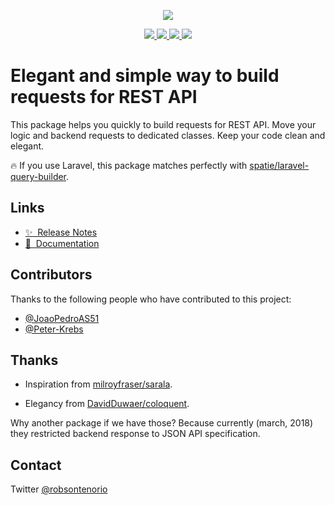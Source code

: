 <p align="center">
  <img src="bird.png">  
</p>
<p align="center">
  <a href="https://codecov.io/gh/robsontenorio/vue-api-query">
      <img src="https://codecov.io/gh/robsontenorio/vue-api-query/branch/master/graph/badge.svg" />
    </a>
  <a href="https://www.npmjs.com/package/vue-api-query">
    <img src="https://img.shields.io/npm/dt/vue-api-query.svg" />
    </a>
  <a href="https://www.npmjs.com/package/vue-api-query">
    <img src="https://img.shields.io/npm/v/vue-api-query.svg" />
  </a> 
   <a href="https://github.com/robsontenorio/vue-api-query/blob/master/LICENSE">
      <img src="https://img.shields.io/apm/l/vim-mode.svg" />
    </a>     
</p>

# Elegant and simple way to build requests for REST API

This package helps you quickly to build requests for REST API. Move your logic and backend requests to dedicated classes. 
Keep your code clean and elegant. 

🔥 If you use Laravel, this package matches perfectly with 
[spatie/laravel-query-builder](https://github.com/spatie/laravel-query-builder).

## Links
- [✨ &nbsp;Release Notes](https://robsontenorio.github.io/vue-api-query/releases)
- [📖 &nbsp;Documentation](https://robsontenorio.github.io/vue-api-query)

## Contributors

Thanks to the following people who have contributed to this project:

* [@JoaoPedroAS51](https://github.com/JoaoPedroAS51)
* [@Peter-Krebs](https://github.com/Peter-Krebs)

## Thanks

* Inspiration from [milroyfraser/sarala](https://github.com/milroyfraser/sarala).

* Elegancy from [DavidDuwaer/coloquent](https://github.com/DavidDuwaer/Coloquent). 


Why another package if we have those? Because currently (march, 2018) they restricted backend response to JSON API specification.

## Contact

Twitter [@robsontenorio](https://twitter.com/robsontenorio)

